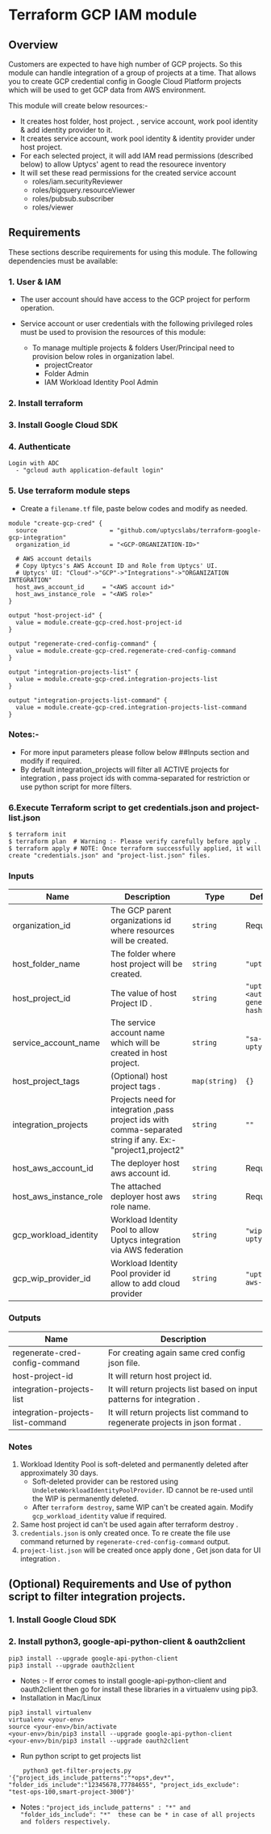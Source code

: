# Terraform GCP IAM module

## Overview
Customers are expected to have high number of GCP projects. So this module can handle integration of a group of projects at a time. 
That allows you to create GCP credential config in Google Cloud Platform projects which will be used to get GCP data from AWS environment.

This module will create below resources:-
 * It creates host folder, host project. , service account, work pool identity & add identity provider to it.
 * It creates service account, work pool identity & identity provider under host project.
 * For each selected project, it will add IAM read permissions (described below) to allow Uptycs' agent to read the resourece inventory
 * It will set these read permissions for the created service account
     * roles/iam.securityReviewer
     * roles/bigquery.resourceViewer
     * roles/pubsub.subscriber
     * roles/viewer

## Requirements

These sections describe requirements for using this module.
The following dependencies must be available:

### 1. User & IAM

* The user account should have access to the GCP project for perform operation.
* Service account or user credentials with the following privileged roles must be used to provision the resources of this module:
  
  * To manage multiple projects & folders User/Principal need to provision below roles in organization label.
    * projectCreator
    * Folder Admin
    * IAM Workload Identity Pool Admin

### 2. Install terraform

### 3. Install Google Cloud SDK

### 4. Authenticate

```
Login with ADC
  - "gcloud auth application-default login"
```

### 5. Use terraform module steps

  * Create a `filename.tf` file, paste below codes and modify as needed.
```
module "create-gcp-cred" {
  source                    = "github.com/uptycslabs/terraform-google-gcp-integration"
  organization_id           = "<GCP-ORGANIZATION-ID>"

  # AWS account details
  # Copy Uptycs's AWS Account ID and Role from Uptycs' UI.
  # Uptycs' UI: "Cloud"->"GCP"->"Integrations"->"ORGANIZATION INTEGRATION"
  host_aws_account_id     = "<AWS account id>"
  host_aws_instance_role  = "<AWS role>"
}

output "host-project-id" {
  value = module.create-gcp-cred.host-project-id
}

output "regenerate-cred-config-command" {
  value = module.create-gcp-cred.regenerate-cred-config-command
}

output "integration-projects-list" {
  value = module.create-gcp-cred.integration-projects-list
}

output "integration-projects-list-command" {
  value = module.create-gcp-cred.integration-projects-list-command
}

```
### Notes:-
  * For more input parameters please follow below ##Inputs section and modify if required.
  * By default integration_projects will filter all ACTIVE projects for integration , pass project ids with comma-separated for restriction or use python script for more filters. 

### 6.Execute Terraform script to get credentials.json and project-list.json
```
$ terraform init
$ terraform plan  # Warning :- Please verify carefully before apply .
$ terraform apply # NOTE: Once terraform successfully applied, it will create "credentials.json" and "project-list.json" files.
```

### Inputs

| Name                      | Description                                                          | Type          | Default          |
| ------------------------- | -------------------------------------------------------------------- | ------------- | ---------------- |
| organization_id           | The GCP parent organizations id where resources will be created.     | `string`      | Required            |
| host_folder_name          | The folder where host project will be created.                       | `string`      | `"uptycs"`       |
| host_project_id           | The value of host Project ID .                                       | `string`      | `"uptycs-<auto generated hash>"`|
| service_account_name      | The service account name which will be created in host project.      | `string`      | `"sa-for-uptycs"`|
| host_project_tags         | (Optional) host project tags .                                       | `map(string)` | `{}`             |
| integration_projects      | Projects need for integration ,pass project ids with comma-separated string if any. Ex:- "project1,project2"| `string` | `""` |
| host_aws_account_id       | The deployer host aws account id.                                    | `string`      | Required             |
| host_aws_instance_role    | The attached deployer host aws role name.                            | `string`      | Required             |
| gcp_workload_identity     | Workload Identity Pool to allow Uptycs integration via AWS federation| `string`      | `"wip-uptycs"`   |
| gcp_wip_provider_id       | Workload Identity Pool provider id allow to add cloud provider       | `string`      | `"uptycs-aws-idp"`|


### Outputs

| Name                            | Description                                  |
| ------------------------------- | -------------------------------------------- |
| regenerate-cred-config-command  | For creating again same cred config json file.|
| host-project-id                 | It will return host project id.  |
| integration-projects-list       | It will return projects list based on input patterns for integration .|
| integration-projects-list-command|It will return projects list command to regenerate projects in json format .|


### Notes

1. Workload Identity Pool is soft-deleted and permanently deleted after approximately 30 days.
     - Soft-deleted provider can be restored using `UndeleteWorkloadIdentityPoolProvider`. ID cannot be re-used until the WIP is permanently deleted.
     - After `terraform destroy`, same WIP can't be created again. Modify `gcp_workload_identity` value if required.
2. Same host project id can't be used again after terraform destroy .
3. `credentials.json` is only created once. To re create the file use command returned by `regenerate-cred-config-command` output.
4. `project-list.json` will be created once apply done , Get json data for UI integration  .


## (Optional) Requirements and Use of python script to filter integration projects.

### 1. Install Google Cloud SDK
### 2. Install python3, google-api-python-client & oauth2client
```
pip3 install --upgrade google-api-python-client
pip3 install --upgrade oauth2client
```

* Notes :- If error comes to install google-api-python-client and oauth2client then go for install these libraries in a virtualenv using pip3.
* Installation in Mac/Linux
```
pip3 install virtualenv
virtualenv <your-env>
source <your-env>/bin/activate
<your-env>/bin/pip3 install --upgrade google-api-python-client
<your-env>/bin/pip3 install --upgrade oauth2client
```

* Run python script to get projects list 
```
    python3 get-filter-projects.py '{"project_ids_include_patterns":"*ops*,dev*", "folder_ids_include":"12345678,77784655", "project_ids_exclude": "test-ops-100,smart-project-3000"}'
```
* Notes : `"project_ids_include_patterns" : "*" and "folder_ids_include": "*"  these can be * in case of all projects and folders respectively.`
